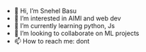 - 👋 Hi, I’m Snehel Basu
- 👀 I’m interested in AIMl and web dev
- 🌱 I’m currently learning python, Js
- 💞️ I’m looking to collaborate on ML projects
- 📫 How to reach me: dont

<!---
Ricky-790/Ricky-790 is a ✨ special ✨ repository because its `README.md` (this file) appears on your GitHub profile.
You can click the Preview link to take a look at your changes.
--->
